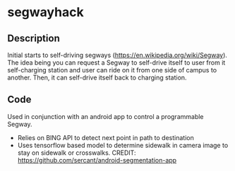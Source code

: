 # segwayhack

## Description
Initial starts to self-driving segways (https://en.wikipedia.org/wiki/Segway). The idea being you can request a Segway to self-drive itself to user from it self-charging station and user can ride on it from one side of campus to another. Then, it can self-drive itself back to charging station.

## Code
Used in conjunction with an android app to control a programmable Segway.
- Relies on BING API to detect next point in path to destination
- Uses tensorflow based model to determine sidewalk in camera image to stay on sidewalk or crosswalks. CREDIT: https://github.com/sercant/android-segmentation-app

